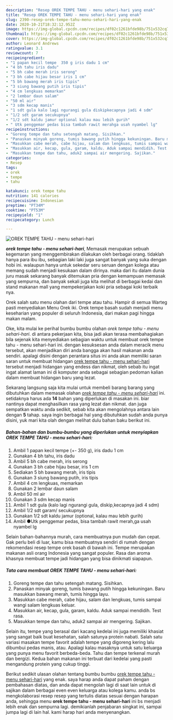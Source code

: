 ```yaml
---
description: "Resep OREK TEMPE TAHU - menu sehari-hari yang enak"
title: "Resep OREK TEMPE TAHU - menu sehari-hari yang enak"
slug: 2390-resep-orek-tempe-tahu-menu-sehari-hari-yang-enak
date: 2020-10-21T18:32:12.952Z
image: https://img-global.cpcdn.com/recipes/df02c1261bfde98b/751x532cq70/orek-tempe-tahu-menu-sehari-hari-foto-resep-utama.jpg
thumbnail: https://img-global.cpcdn.com/recipes/df02c1261bfde98b/751x532cq70/orek-tempe-tahu-menu-sehari-hari-foto-resep-utama.jpg
cover: https://img-global.cpcdn.com/recipes/df02c1261bfde98b/751x532cq70/orek-tempe-tahu-menu-sehari-hari-foto-resep-utama.jpg
author: Leonard Andrews
ratingvalue: 3.1
reviewcount: 7
recipeingredient:
- "1 papan kecil tempe  350 g iris dadu 1 cm"
- "4 bh tahu iris dadu"
- "5 bh cabe merah iris serong"
- "3 bh cabe hijau besar iris 1 cm"
- "5 bh bawang merah iris tipis"
- "3 siung bawang putih iris tipis"
- "4 cm lengkuas memarkan"
- "2 lembar daun salam"
- "50 ml air"
- "3 sdm kecap manis"
- "1 sdt gula kalo lagi ngurangi gula diskipkecapnya jadi 4 sdm"
- "1/2 sdt garam secukupnya"
- "1/2 sdt kaldu jamur optional kalau mau lebih gurih"
- " Utk penggemar pedas bisa tambah rawit merahga usah nyambel lg"
recipeinstructions:
- "Goreng tempe dan tahu setengah matang. Sisihkan."
- "Panaskan minyak goreng, tumis bawang putih hingga kekuningan. Baru masukkan bawang merah, tumis hingga layu."
- "Masukkan cabe merah, cabe hijau, salam dan lengkuas, tumis sampai wangi salam lengkuas keluar."
- "Masukkan air, kecap, gula, garam, kaldu. Aduk sampai mendidih. Test rasa."
- "Masukkan tempe dan tahu, aduk2 sampai air mengering. Sajikan."
categories:
- Resep
tags:
- orek
- tempe
- tahu

katakunci: orek tempe tahu 
nutrition: 141 calories
recipecuisine: Indonesian
preptime: "PT34M"
cooktime: "PT53M"
recipeyield: "1"
recipecategory: Lunch

---
```



![OREK TEMPE TAHU - menu sehari-hari](https://img-global.cpcdn.com/recipes/df02c1261bfde98b/751x532cq70/orek-tempe-tahu-menu-sehari-hari-foto-resep-utama.jpg)

<b><i>orek tempe tahu - menu sehari-hari</i></b>, Memasak merupakan sebuah kegemaran yang menggembirakan dilakukan oleh berbagai orang. tidaklah hanya para ibu ibu, sebagian laki laki juga sangat banyak yang suka dengan hobi ini. walaupun hanya untuk sekedar seru seruan dengan kolega atau memang sudah menjadi kesukaan dalam dirinya. maka dari itu dalam dunia juru masak sekarang banyak ditemukan pria dengan kemampuan memasak yang sempurna, dan banyak sekali juga kita melihat di berbagai kedai dan stand makanan mall yang mempekerjakan koki pria sebagai koki terbaik nya.

Orek salah satu menu olahan dari tempe atau tahu. Hampir di semua Warteg pasti menyediakan Menu Orek iki. Orek tempe basah sudah menjadi menu keseharian yang populer di seluruh Indonesia, dari makan pagi hingga makan malam.

Oke, kita mulai ke perihal bumbu bumbu olahan <i>orek tempe tahu - menu sehari-hari</i>. di antara pekerjaan kita, bisa jadi akan terasa membahagiakan bila sejenak kita menyediakan sebagian waktu untuk membuat orek tempe tahu - menu sehari-hari ini. dengan kesuksesan anda dalam meracik menu tersebut, akan menjadikan diri anda bangga akan hasil makanan anda sendiri. apalagi disini dengan perantara situs ini anda akan memiliki saran saran untuk membuat hidangan <u>orek tempe tahu - menu sehari-hari</u> tersebut menjadi hidangan yang endess dan nikmat, oleh sebab itu ingat ingat alamat laman ini di komputer anda sebagai sebagian pedoman kalian dalam membuat hidangan baru yang lezat.


Sekarang langsung saja kita mulai untuk membeli barang barang yang dibutuhkan dalam memasak olahan <u><i>orek tempe tahu - menu sehari-hari</i></u> ini. setidaknya harus ada <b>14</b> bahan yang diperlukan di masakan ini. biar nantinya dapat menghasilkan rasa yang lezat dan nikmat. dan juga sempatkan waktu anda sedikit, sebab kita akan mengolahnya antara lain dengan <b>5</b> tahap. saya ingin berbagai hal yang dibutuhkan sudah anda punya disini, yuk mari kita olah dengan melihat dulu bahan baku berikut ini.

<!--inarticleads1-->

##### Bahan-bahan dan bumbu-bumbu yang diperlukan untuk menyiapkan OREK TEMPE TAHU - menu sehari-hari:

1. Ambil 1 papan kecil tempe (+- 350 g), iris dadu 1 cm
1. Gunakan 4 bh tahu, iris dadu
1. Ambil 5 bh cabe merah, iris serong
1. Gunakan 3 bh cabe hijau besar, iris 1 cm
1. Sediakan 5 bh bawang merah, iris tipis
1. Gunakan 3 siung bawang putih, iris tipis
1. Ambil 4 cm lengkuas, memarkan
1. Gunakan 2 lembar daun salam
1. Ambil 50 ml air
1. Gunakan 3 sdm kecap manis
1. Ambil 1 sdt gula (kalo lagi ngurangi gula, diskip,kecapnya jadi 4 sdm)
1. Ambil 1/2 sdt garam/ secukupnya
1. Gunakan 1/2 sdt kaldu jamur (optional, kalau mau lebih gurih)
1. Ambil  ●Utk penggemar pedas, bisa tambah rawit merah,ga usah nyambel lg


Selain bahan-bahannya murah, cara membuatnya pun mudah dan cepat. Gak perlu beli di luar, kamu bisa membuatnya sendiri di rumah dengan rekomendasi resep tempe orek basah di bawah ini. Tempe merupakan makanan asli orang Indonesia yang sangat populer. Rasa dan aroma khasnya membuat tempe jadi hidangan yang bisa dinikmati siapapun. 

<!--inarticleads2-->

##### Tata cara membuat OREK TEMPE TAHU - menu sehari-hari:

1. Goreng tempe dan tahu setengah matang. Sisihkan.
1. Panaskan minyak goreng, tumis bawang putih hingga kekuningan. Baru masukkan bawang merah, tumis hingga layu.
1. Masukkan cabe merah, cabe hijau, salam dan lengkuas, tumis sampai wangi salam lengkuas keluar.
1. Masukkan air, kecap, gula, garam, kaldu. Aduk sampai mendidih. Test rasa.
1. Masukkan tempe dan tahu, aduk2 sampai air mengering. Sajikan.


Selain itu, tempe yang berasal dari kacang kedelai ini juga memiliki khasiat yang sangat baik buat kesehatan, salah satunya protein nabati. Salah satu variasi masakan tempe favorit adalah tempe yang digoreng kering lalu dibumbui pedas manis, atau. Apalagi kalau masaknya untuk satu keluarga yang punya menu favorit berbeda-beda. Tahu dan tempe terkenal murah dan bergizi. Kedua bahan makanan ini terbuat dari kedelai yang pasti mengandung protein yang cukup tinggi. 

Berikut sedikit ulasan olahan tentang bumbu bumbu <u>orek tempe tahu - menu sehari-hari</u> yang enak. saya harap anda dapat paham dengan pembahasan diatas, dan anda dapat mengolah lagi di saat lain untuk di sajikan dalam berbagai even even keluarga atau kolega kamu. anda bs mengkolaborasi resep resep yang tertulis diatas sesuai dengan harapan anda, sehingga menu <b>orek tempe tahu - menu sehari-hari</b> ini bs menjadi lebih enak dan sempurna lagi. demikianlah penjabaran singkat ini, sampai jumpa lagi di lain hal. kami harap hari anda menyenangkan.
